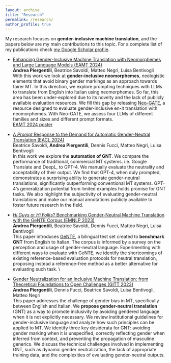 ```yaml
---
layout: archive
title: "Research"
permalink: /research/
author_profile: true
---
```


My research focuses on **gender-inclusive machine translation**, and the papers below are my main contributions to this topic.
For a complete list of my publications check [my Google Scholar profile](https://scholar.google.com/citations?user=SceVs8kAAAAJ&hl=it).

* [Enhancing Gender-Inclusive Machine Translation with Neomorphemes and Large Language Models (EAMT 2024)](https://aclanthology.org/2024.eamt-1.25/)\
    **Andrea Piergentili**, Beatrice Savoldi, Matteo Negri, Luisa Bentivogli\
    With this work we look at **gender-inclusive neomorphemes**, neologistic elements that avoid binary gender markings as an approach towards fairer MT. In this direction, we explore prompting techniques with LLMs to translate from English into Italian using neomorphemes. So far, this area has been under-explored due to its novelty and the lack of publicly available evaluation resources. We fill this gap by releasing [Neo-GATE](https://huggingface.co/datasets/FBK-MT/Neo-GATE), a resource designed to evaluate gender-inclusive en-it translation with neomorphemes. With Neo-GATE, we assess four LLMs of different families and sizes and different prompt formats.\
    [EAMT 2024 poster](https://drive.google.com/file/d/1aXmjviVJgYAkeugv77R1iiLy5lsnDxaI/view?usp=sharing)

* [A _Prompt_ Response to the Demand for Automatic Gender-Neutral Translation (EACL 2024)](https://aclanthology.org/2024.eacl-short.23/)\
    Beatrice Savoldi, **Andrea Piergentili**, Dennis Fucci, Matteo Negri, Luisa Bentivogli\
    In this work we explore the **automation of GNT**. We compare the performance of traditional, commercial MT systems. i.e. Google Translate and DeepL, to GPT-4. We manually evaluate the neutrality and acceptability of their output. We find that GPT-4, when duly prompted, demonstrates a surprising ability to generate gender-neutral translations, significantly outperforming conventional MT systems. GPT-4’s generalization potential from limited examples holds promise for GNT tasks. We also highlight the subjectivity of evaluating gender-neutral translations and make our manual annotations publicly available to foster future research in the field.

* [_Hi Guys_ or _Hi Folks_? Benchmarking Gender-Neutral Machine Translation with the GeNTE Corpus (EMNLP 2023)](https://aclanthology.org/2023.emnlp-main.873/) \
    **Andrea Piergentili**, Beatrice Savoldi, Dennis Fucci, Matteo Negri, Luisa Bentivogli\
    This paper introduces [GeNTE](https://huggingface.co/datasets/FBK-MT/GeNTE), a bilingual test set created to **benchmark GNT** from English to Italian. The corpus is informed by a survey on the perception and usage of gender-neutral language. Experimenting with different ways to evaluate with GeNTE, we identify the shortcomings of existing reference-based evaluation protocols for neutral translation, proposing instead a reference-free method as a better alternative for evaluating such task. \

* [Gender Neutralization for an Inclusive Machine Translation: from Theoretical Foundations to Open Challenges (GITT 2023)](https://aclanthology.org/2023.gitt-1.7/) \
    **Andrea Piergentili**, Dennis Fucci, Beatrice Savoldi, Luisa Bentivogli, Matteo Negri\
    This paper addresses the challenge of gender bias in MT, specifically between English and Italian. We **propose gender-neutral translation** (GNT) as a way to promote inclusivity by avoiding gendered language when it is not explicitly necessary. We review institutional guidelines for gender-inclusive language and analyze how such principles can be applied to MT. We identify three key desiderata for GNT: avoiding gender marking when it is unspecified, correctly reflecting gender when inferred from context, and preventing the propagation of masculine generics. We discuss the technical challenges involved in implementing GNT, such as dynamic gender neutralization, the lack of appropriate training data, and the complexities of evaluating gender-neutral outputs.
